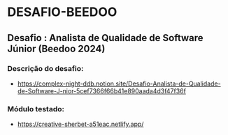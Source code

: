 # DESAFIO-BEEDOO
## Desafio : Analista de Qualidade de Software Júnior (Beedoo 2024)

### Descrição do desafio:
 - https://complex-night-ddb.notion.site/Desafio-Analista-de-Qualidade-de-Software-J-nior-5cef7366f66b41e890aada4d3f47f36f

### Módulo testado:
 - https://creative-sherbet-a51eac.netlify.app/
